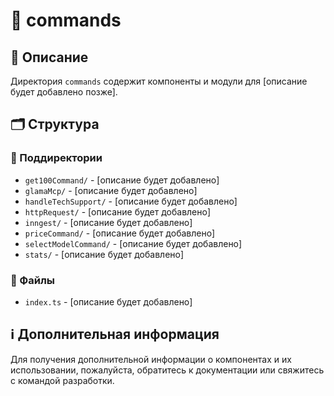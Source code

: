 # 📁 commands

## 📝 Описание
Директория `commands` содержит компоненты и модули для [описание будет добавлено позже].

## 🗂️ Структура

### 📂 Поддиректории

- `get100Command/` - [описание будет добавлено]
- `glamaMcp/` - [описание будет добавлено]
- `handleTechSupport/` - [описание будет добавлено]
- `httpRequest/` - [описание будет добавлено]
- `inngest/` - [описание будет добавлено]
- `priceCommand/` - [описание будет добавлено]
- `selectModelCommand/` - [описание будет добавлено]
- `stats/` - [описание будет добавлено]

### 📄 Файлы

- `index.ts` - [описание будет добавлено]

## ℹ️ Дополнительная информация

Для получения дополнительной информации о компонентах и их использовании, пожалуйста, обратитесь к документации или свяжитесь с командой разработки.
